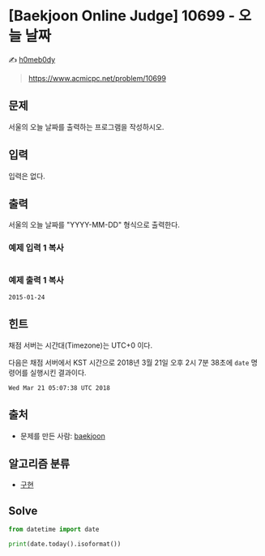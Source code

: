 # [Baekjoon Online Judge] 10699 - 오늘 날짜

:writing_hand: [h0meb0dy](mailto:h0meb0dysj@gmail.com)

> https://www.acmicpc.net/problem/10699

## 문제

서울의 오늘 날짜를 출력하는 프로그램을 작성하시오.

## 입력

입력은 없다.

## 출력

서울의 오늘 날짜를 "YYYY-MM-DD" 형식으로 출력한다.

### 예제 입력 1 복사

```
```

### 예제 출력 1 복사

```
2015-01-24
```

## 힌트

채점 서버는 시간대(Timezone)는 UTC+0 이다.

다음은 채점 서버에서 KST 시간으로 2018년 3월 21일 오후 2시 7분 38초에 `date` 명령어를 실행시킨 결과이다.

```
Wed Mar 21 05:07:38 UTC 2018
```

## 출처

- 문제를 만든 사람: [baekjoon](https://www.acmicpc.net/user/baekjoon)

## 알고리즘 분류

- [구현](https://www.acmicpc.net/problem/tag/102)

## Solve

```python
from datetime import date

print(date.today().isoformat())
```